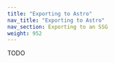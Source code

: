 ```yaml
---
title: "Exporting to Astro"
nav_title: "Exporting to Astro"
nav_section: Exporting to an SSG
weight: 952
---
```


TODO